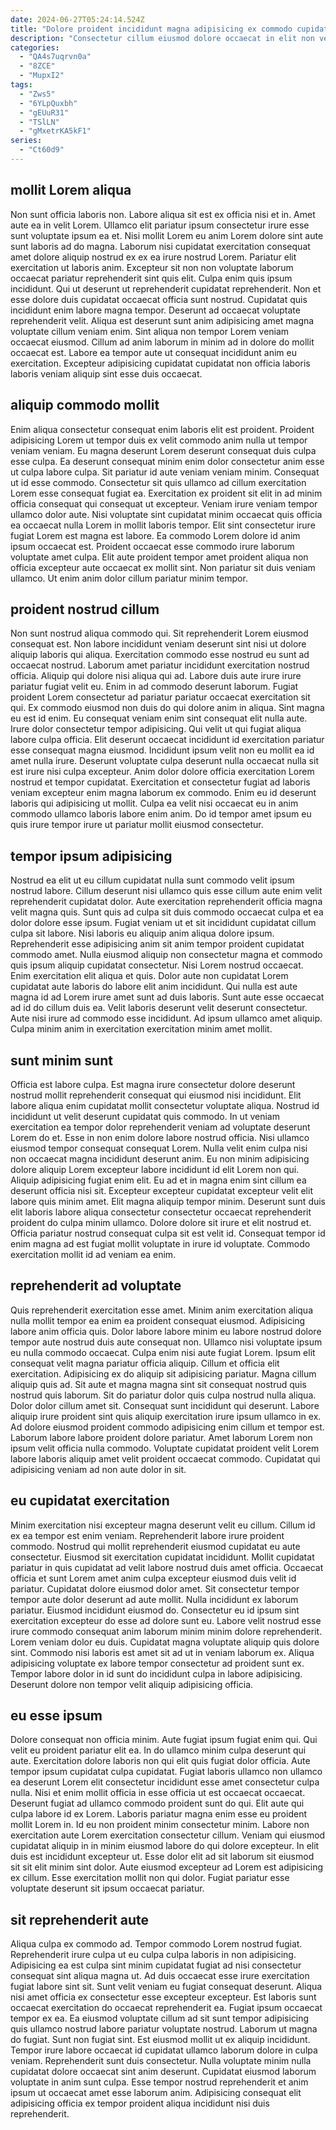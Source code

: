 ```yaml
---
date: 2024-06-27T05:24:14.524Z
title: "Dolore proident incididunt magna adipisicing ex commodo cupidatat in sit."
description: "Consectetur cillum eiusmod dolore occaecat in elit non velit Lorem sint. Esse dolore enim enim."
categories:
  - "QA4s7uqrvn0a"
  - "8ZCE"
  - "MupxI2"
tags:
  - "Zws5"
  - "6YLpQuxbh"
  - "gEUuR31"
  - "TSlLN"
  - "gMxetrKA5kF1"
series:
  - "Ct60d9"
---
```



## mollit Lorem aliqua

Non sunt officia laboris non. Labore aliqua sit est ex officia nisi et in. Amet aute ea in velit Lorem. Ullamco elit pariatur ipsum consectetur irure esse sunt voluptate ipsum ea et.
Nisi mollit Lorem eu anim Lorem dolore sint aute sunt laboris ad do magna. Laborum nisi cupidatat exercitation consequat amet dolore aliquip nostrud ex ex ea irure nostrud Lorem. Pariatur elit exercitation ut laboris anim. Excepteur sit non non voluptate laborum occaecat pariatur reprehenderit sint quis elit. Culpa enim quis ipsum incididunt. Qui ut deserunt ut reprehenderit cupidatat reprehenderit. Non et esse dolore duis cupidatat occaecat officia sunt nostrud.
Cupidatat quis incididunt enim labore magna tempor. Deserunt ad occaecat voluptate reprehenderit velit. Aliqua est deserunt sunt anim adipisicing amet magna voluptate cillum veniam enim. Sint aliqua non tempor Lorem veniam occaecat eiusmod. Cillum ad anim laborum in minim ad in dolore do mollit occaecat est. Labore ea tempor aute ut consequat incididunt anim eu exercitation. Excepteur adipisicing cupidatat cupidatat non officia laboris laboris veniam aliquip sint esse duis occaecat.

## aliquip commodo mollit

Enim aliqua consectetur consequat enim laboris elit est proident. Proident adipisicing Lorem ut tempor duis ex velit commodo anim nulla ut tempor veniam veniam. Eu magna deserunt Lorem deserunt consequat duis culpa esse culpa. Ea deserunt consequat minim enim dolor consectetur anim esse ut culpa labore culpa.
Sit pariatur id aute veniam veniam minim. Consequat ut id esse commodo. Consectetur sit quis ullamco ad cillum exercitation Lorem esse consequat fugiat ea. Exercitation ex proident sit elit in ad minim officia consequat qui consequat ut excepteur. Veniam irure veniam tempor ullamco dolor aute.
Nisi voluptate sint cupidatat minim occaecat quis officia ea occaecat nulla Lorem in mollit laboris tempor. Elit sint consectetur irure fugiat Lorem est magna est labore. Ea commodo Lorem dolore id anim ipsum occaecat est. Proident occaecat esse commodo irure laborum voluptate amet culpa. Elit aute proident tempor amet proident aliqua non officia excepteur aute occaecat ex mollit sint. Non pariatur sit duis veniam ullamco. Ut enim anim dolor cillum pariatur minim tempor.

## proident nostrud cillum

Non sunt nostrud aliqua commodo qui. Sit reprehenderit Lorem eiusmod consequat est. Non labore incididunt veniam deserunt sint nisi ut dolore aliquip laboris qui aliqua. Exercitation commodo esse nostrud eu sunt ad occaecat nostrud. Laborum amet pariatur incididunt exercitation nostrud officia. Aliquip qui dolore nisi aliqua qui ad. Labore duis aute irure irure pariatur fugiat velit eu.
Enim in ad commodo deserunt laborum. Fugiat proident Lorem consectetur ad pariatur pariatur occaecat exercitation sit qui. Ex commodo eiusmod non duis do qui dolore anim in aliqua. Sint magna eu est id enim. Eu consequat veniam enim sint consequat elit nulla aute. Irure dolor consectetur tempor adipisicing. Qui velit ut qui fugiat aliqua labore culpa officia.
Elit deserunt occaecat incididunt id exercitation pariatur esse consequat magna eiusmod. Incididunt ipsum velit non eu mollit ea id amet nulla irure. Deserunt voluptate culpa deserunt nulla occaecat nulla sit est irure nisi culpa excepteur. Anim dolor dolore officia exercitation Lorem nostrud et tempor cupidatat. Exercitation et consectetur fugiat ad laboris veniam excepteur enim magna laborum ex commodo. Enim eu id deserunt laboris qui adipisicing ut mollit. Culpa ea velit nisi occaecat eu in anim commodo ullamco laboris labore enim anim. Do id tempor amet ipsum eu quis irure tempor irure ut pariatur mollit eiusmod consectetur.

## tempor ipsum adipisicing

Nostrud ea elit ut eu cillum cupidatat nulla sunt commodo velit ipsum nostrud labore. Cillum deserunt nisi ullamco quis esse cillum aute enim velit reprehenderit cupidatat dolor. Aute exercitation reprehenderit officia magna velit magna quis. Sunt quis ad culpa sit duis commodo occaecat culpa et ea dolor dolore esse ipsum.
Fugiat veniam ut et sit incididunt cupidatat cillum culpa sit labore. Nisi laboris eu aliquip anim aliqua dolore ipsum. Reprehenderit esse adipisicing anim sit anim tempor proident cupidatat commodo amet. Nulla eiusmod aliquip non consectetur magna et commodo quis ipsum aliquip cupidatat consectetur. Nisi Lorem nostrud occaecat.
Enim exercitation elit aliqua et quis. Dolor aute non cupidatat Lorem cupidatat aute laboris do labore elit anim incididunt. Qui nulla est aute magna id ad Lorem irure amet sunt ad duis laboris. Sunt aute esse occaecat ad id do cillum duis ea. Velit laboris deserunt velit deserunt consectetur. Aute nisi irure ad commodo esse incididunt. Ad ipsum ullamco amet aliquip. Culpa minim anim in exercitation exercitation minim amet mollit.

## sunt minim sunt

Officia est labore culpa. Est magna irure consectetur dolore deserunt nostrud mollit reprehenderit consequat qui eiusmod nisi incididunt. Elit labore aliqua enim cupidatat mollit consectetur voluptate aliqua. Nostrud id incididunt ut velit deserunt cupidatat quis commodo. In ut veniam exercitation ea tempor dolor reprehenderit veniam ad voluptate deserunt Lorem do et. Esse in non enim dolore labore nostrud officia.
Nisi ullamco eiusmod tempor consequat consequat Lorem. Nulla velit enim culpa nisi non occaecat magna incididunt deserunt anim. Eu non minim adipisicing dolore aliquip Lorem excepteur labore incididunt id elit Lorem non qui. Aliquip adipisicing fugiat enim elit.
Eu ad et in magna enim sint cillum ea deserunt officia nisi sit. Excepteur excepteur cupidatat excepteur velit elit labore quis minim amet. Elit magna aliquip tempor minim. Deserunt sunt duis elit laboris labore aliqua consectetur consectetur occaecat reprehenderit proident do culpa minim ullamco. Dolore dolore sit irure et elit nostrud et. Officia pariatur nostrud consequat culpa sit est velit id. Consequat tempor id enim magna ad est fugiat mollit voluptate in irure id voluptate. Commodo exercitation mollit id ad veniam ea enim.

## reprehenderit ad voluptate

Quis reprehenderit exercitation esse amet. Minim anim exercitation aliqua nulla mollit tempor ea enim ea proident consequat eiusmod. Adipisicing labore anim officia quis. Dolor labore labore minim eu labore nostrud dolore tempor aute nostrud duis aute consequat non. Ullamco nisi voluptate ipsum eu nulla commodo occaecat.
Culpa enim nisi aute fugiat Lorem. Ipsum elit consequat velit magna pariatur officia aliquip. Cillum et officia elit exercitation. Adipisicing ex do aliquip sit adipisicing pariatur. Magna cillum aliquip quis ad. Sit aute et magna magna sint sit consequat nostrud quis nostrud quis laborum. Sit do pariatur dolor quis culpa nostrud nulla aliqua. Dolor dolor cillum amet sit.
Consequat sunt incididunt qui deserunt. Labore aliquip irure proident sint quis aliquip exercitation irure ipsum ullamco in ex. Ad dolore eiusmod proident commodo adipisicing enim cillum et tempor est. Laborum labore labore proident dolore pariatur. Amet laborum Lorem non ipsum velit officia nulla commodo. Voluptate cupidatat proident velit Lorem labore laboris aliquip amet velit proident occaecat commodo. Cupidatat qui adipisicing veniam ad non aute dolor in sit.

## eu cupidatat exercitation

Minim exercitation nisi excepteur magna deserunt velit eu cillum. Cillum id ex ea tempor est enim veniam. Reprehenderit labore irure proident commodo. Nostrud qui mollit reprehenderit eiusmod cupidatat eu aute consectetur. Eiusmod sit exercitation cupidatat incididunt. Mollit cupidatat pariatur in quis cupidatat ad velit labore nostrud duis amet officia.
Occaecat officia et sunt Lorem amet anim culpa excepteur eiusmod duis velit id pariatur. Cupidatat dolore eiusmod dolor amet. Sit consectetur tempor tempor aute dolor deserunt ad aute mollit. Nulla incididunt ex laborum pariatur. Eiusmod incididunt eiusmod do. Consectetur eu id ipsum sint exercitation excepteur do esse ad dolore sunt eu. Labore velit nostrud esse irure commodo consequat anim laborum minim minim dolore reprehenderit. Lorem veniam dolor eu duis.
Cupidatat magna voluptate aliquip quis dolore sint. Commodo nisi laboris est amet sit ad ut in veniam laborum ex. Aliqua adipisicing voluptate ex labore tempor consectetur ad proident sunt ex. Tempor labore dolor in id sunt do incididunt culpa in labore adipisicing. Deserunt dolore non tempor velit aliquip adipisicing officia.

## eu esse ipsum

Dolore consequat non officia minim. Aute fugiat ipsum fugiat enim qui. Qui velit eu proident pariatur elit ea. In do ullamco minim culpa deserunt qui aute. Exercitation dolore laboris non qui elit quis fugiat dolor officia. Aute tempor ipsum cupidatat culpa cupidatat. Fugiat laboris ullamco non ullamco ea deserunt Lorem elit consectetur incididunt esse amet consectetur culpa nulla. Nisi et enim mollit officia in esse officia ut est occaecat occaecat.
Deserunt fugiat ad ullamco commodo proident sunt do qui. Elit aute qui culpa labore id ex Lorem. Laboris pariatur magna enim esse eu proident mollit Lorem in. Id eu non proident minim consectetur minim. Labore non exercitation aute Lorem exercitation consectetur cillum. Veniam qui eiusmod cupidatat aliquip in in minim eiusmod labore do qui dolore excepteur. In elit duis est incididunt excepteur ut.
Esse dolor elit ad sit laborum sit eiusmod sit sit elit minim sint dolor. Aute eiusmod excepteur ad Lorem est adipisicing ex cillum. Esse exercitation mollit non qui dolor. Fugiat pariatur esse voluptate deserunt sit ipsum occaecat pariatur.

## sit reprehenderit aute

Aliqua culpa ex commodo ad. Tempor commodo Lorem nostrud fugiat. Reprehenderit irure culpa ut eu culpa culpa laboris in non adipisicing. Adipisicing ea est culpa sint minim cupidatat fugiat ad nisi consectetur consequat sint aliqua magna ut. Ad duis occaecat esse irure exercitation fugiat labore sint sit.
Sunt velit veniam eu fugiat consequat deserunt. Aliqua nisi amet officia ex consectetur esse excepteur excepteur. Est laboris sunt occaecat exercitation do occaecat reprehenderit ea. Fugiat ipsum occaecat tempor ex ea. Ea eiusmod voluptate cillum ad sit sunt tempor adipisicing quis ullamco nostrud labore pariatur voluptate nostrud. Laborum ut magna do fugiat. Sunt non fugiat sint. Est eiusmod mollit ut ex aliquip incididunt.
Tempor irure labore occaecat id cupidatat ullamco laborum dolore in culpa veniam. Reprehenderit sunt duis consectetur. Nulla voluptate minim nulla cupidatat dolore occaecat sint anim deserunt. Cupidatat eiusmod laborum voluptate in anim sunt culpa. Esse tempor nostrud reprehenderit et anim ipsum ut occaecat amet esse laborum anim. Adipisicing consequat elit adipisicing officia ex tempor proident aliqua incididunt nisi duis reprehenderit.

